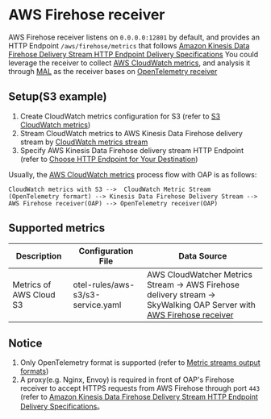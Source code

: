 # AWS Firehose receiver

AWS Firehose receiver listens on `0.0.0.0:12801` by default, and provides an HTTP Endpoint `/aws/firehose/metrics` that follows [Amazon Kinesis Data Firehose Delivery Stream HTTP Endpoint Delivery Specifications](https://docs.aws.amazon.com/firehose/latest/dev/httpdeliveryrequestresponse.html)
You could leverage the receiver to collect [AWS CloudWatch metrics](https://docs.aws.amazon.com/AmazonCloudWatch/latest/monitoring/working_with_metrics.html), and analysis it through [MAL](../../concepts-and-designs/mal.md) as the receiver bases on [OpenTelemetry receiver](./opentelemetry-receiver.md)

## Setup(S3 example)

1. Create CloudWatch metrics configuration for S3 (refer to [S3 CloudWatch metrics](https://docs.aws.amazon.com/AmazonS3/latest/userguide/configure-request-metrics-bucket.html))
2. Stream CloudWatch metrics to AWS Kinesis Data Firehose delivery stream by [CloudWatch metrics stream](https://docs.aws.amazon.com/AmazonCloudWatch/latest/monitoring/CloudWatch-metric-streams-setup-datalake.html)
3. Specify AWS Kinesis Data Firehose delivery stream HTTP Endpoint (refer to [Choose HTTP Endpoint for Your Destination](https://docs.aws.amazon.com/firehose/latest/dev/create-destination.html#create-destination-http))

Usually, the [AWS CloudWatch metrics](https://docs.aws.amazon.com/AmazonCloudWatch/latest/monitoring/working_with_metrics.html) process flow with OAP is as follows:
```
CloudWatch metrics with S3 -->  CloudWatch Metric Stream (OpenTelemetry formart) --> Kinesis Data Firehose Delivery Stream --> AWS Firehose receiver(OAP) --> OpenTelemetry receiver(OAP)
```

## Supported metrics

| Description                             | Configuration File                  | Data Source                                                                                                                                       |
|-----------------------------------------|-------------------------------------|---------------------------------------------------------------------------------------------------------------------------------------------------|
| Metrics of AWS Cloud S3                 | otel-rules/aws-s3/s3-service.yaml   | AWS CloudWatcher Metrics Stream -> AWS Firehose delivery stream -> SkyWalking OAP Server with [AWS Firehose receiver](./aws-firehose-receiver.md) |

## Notice

1. Only OpenTelemetry format is supported (refer to [Metric streams output formats](https://docs.aws.amazon.com/AmazonCloudWatch/latest/monitoring/CloudWatch-metric-streams-formats.html))
2. A proxy(e.g. Nginx, Envoy) is required in front of OAP's Firehose receiver to accept HTTPS requests from AWS Firehose through port `443` (refer to [Amazon Kinesis Data Firehose Delivery Stream HTTP Endpoint Delivery Specifications](https://docs.aws.amazon.com/firehose/latest/dev/httpdeliveryrequestresponse.html)。
